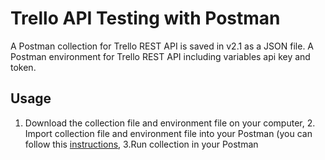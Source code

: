 # Trello API Testing with Postman
A Postman collection for Trello REST API is saved in v2.1 as a JSON file.
A Postman environment for Trello REST API including variables api key and token.
## Usage
1. Download the collection file and environment file on your computer, 2. Import collection file and environment file into your Postman (you can follow this [instructions](https://learning.postman.com/docs/getting-started/importing-and-exporting-data/), 3.Run collection in your Postman

